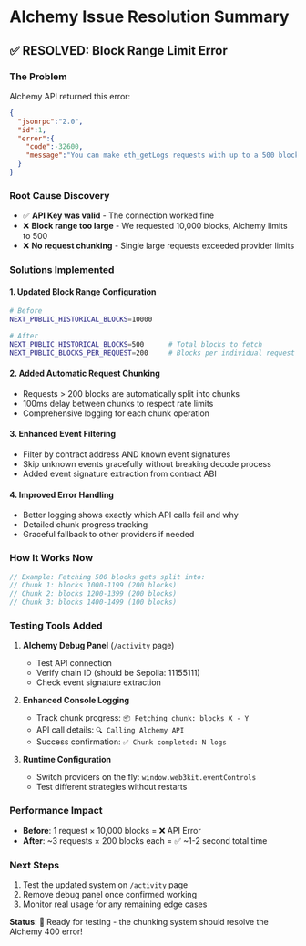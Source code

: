 # Alchemy Issue Resolution Summary

## ✅ RESOLVED: Block Range Limit Error

### The Problem
Alchemy API returned this error:
```json
{
  "jsonrpc":"2.0",
  "id":1,
  "error":{
    "code":-32600,
    "message":"You can make eth_getLogs requests with up to a 500 block range. Based on your parameters, this block range should work: [0x2710, 0x2903]"
  }
}
```

### Root Cause Discovery
- ✅ **API Key was valid** - The connection worked fine
- ❌ **Block range too large** - We requested 10,000 blocks, Alchemy limits to 500
- ❌ **No request chunking** - Single large requests exceeded provider limits

### Solutions Implemented

#### 1. Updated Block Range Configuration
```bash
# Before
NEXT_PUBLIC_HISTORICAL_BLOCKS=10000

# After  
NEXT_PUBLIC_HISTORICAL_BLOCKS=500      # Total blocks to fetch
NEXT_PUBLIC_BLOCKS_PER_REQUEST=200     # Blocks per individual request
```

#### 2. Added Automatic Request Chunking
- Requests > 200 blocks are automatically split into chunks
- 100ms delay between chunks to respect rate limits
- Comprehensive logging for each chunk operation

#### 3. Enhanced Event Filtering
- Filter by contract address AND known event signatures
- Skip unknown events gracefully without breaking decode process
- Added event signature extraction from contract ABI

#### 4. Improved Error Handling
- Better logging shows exactly which API calls fail and why  
- Detailed chunk progress tracking
- Graceful fallback to other providers if needed

### How It Works Now

```typescript
// Example: Fetching 500 blocks gets split into:
// Chunk 1: blocks 1000-1199 (200 blocks)
// Chunk 2: blocks 1200-1399 (200 blocks) 
// Chunk 3: blocks 1400-1499 (100 blocks)
```

### Testing Tools Added

1. **Alchemy Debug Panel** (`/activity` page)
   - Test API connection
   - Verify chain ID (should be Sepolia: 11155111)
   - Check event signature extraction

2. **Enhanced Console Logging**
   - Track chunk progress: `📦 Fetching chunk: blocks X - Y`
   - API call details: `🔍 Calling Alchemy API`  
   - Success confirmation: `✅ Chunk completed: N logs`

3. **Runtime Configuration**
   - Switch providers on the fly: `window.web3kit.eventControls`
   - Test different strategies without restarts

### Performance Impact
- **Before**: 1 request × 10,000 blocks = ❌ API Error
- **After**: ~3 requests × 200 blocks each = ✅ ~1-2 second total time

### Next Steps
1. Test the updated system on `/activity` page
2. Remove debug panel once confirmed working  
3. Monitor real usage for any remaining edge cases

**Status**: 🎉 Ready for testing - the chunking system should resolve the Alchemy 400 error!
